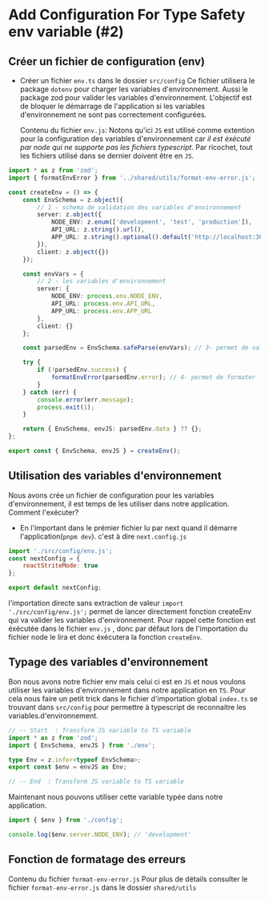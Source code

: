 # Add Configuration For Type Safety env variable (#2)

## Créer un fichier de configuration (env)

-   Créer un fichier `env.ts` dans le dossier `src/config`
    Ce fichier utilisera le package `dotenv` pour charger les variables d'environnement.
    Aussi le package zod pour valider les variables d'environnement.
    L'objectif est de bloquer le démarrage de l'application si les variables d'environnement ne sont pas correctement configurées.

    Contenu du fichier `env.js`:
    Notons qu'ici `JS` est utilisé comme extention pour la configuration des variables d'environnement car _il est éxécuté par node qui ne supporte pas les fichiers typescript_.
    Par ricochet, tout les fichiers utilisé dans se dernier doivent être en `JS`.

```typescript
import * as z from 'zod';
import { formatEnvError } from '../shared/utils/format-env-error.js';

const createEnv = () => {
    const EnvSchema = z.object({
        // 1 - schema de validation des variables d'environnement
        server: z.object({
            NODE_ENV: z.enum(['development', 'test', 'production']),
            API_URL: z.string().url(),
            APP_URL: z.string().optional().default('http://localhost:3000')
        }),
        client: z.object({})
    });

    const envVars = {
        // 2 - les variables d'environnement
        server: {
            NODE_ENV: process.env.NODE_ENV,
            API_URL: process.env.API_URL,
            APP_URL: process.env.APP_URL
        },
        client: {}
    };

    const parsedEnv = EnvSchema.safeParse(envVars); // 3- permet de valider les variables d'environnement

    try {
        if (!parsedEnv.success) {
            formatEnvError(parsedEnv.error); // 4- permet de formater les erreurs
        }
    } catch (err) {
        console.error(err.message);
        process.exit(1);
    }

    return { EnvSchema, envJS: parsedEnv.data } ?? {};
};

export const { EnvSchema, envJS } = createEnv();
```

## Utilisation des variables d'environnement

Nous avons crée un fichier de configuration pour les variables d'environnement, il est temps de les utiliser dans notre application.
Comment l'exécuter?

-   En l'important dans le prémier fichier lu par next quand il démarre l'application(`pnpm dev`). c'est à dire `next.config.js`

```javascript
import './src/config/env.js';
const nextConfig = {
    reactStriteMode: true
};

export default nextConfig;
```

l'importation directe sans extraction de valeur `import './src/config/env.js';` permet de lancer directement fonction createEnv qui va valider les variables d'environnement.
Pour rappel cette fonction est éxécutée dans le fichier `env.js` , donc par défaut lors de l'importation du fichier node le lira et donc éxécutera la fonction `createEnv`.

## Typage des variables d'environnement

Bon nous avons notre fichier env mais celui ci est en `JS` et nous voulons utiliser les variables d'environnement dans notre application en `TS`.
Pour cela nous faire un petit trick dans le fichier d'importation global `index.ts` se trouvant dans `src/config` pour permettre à typescript de reconnaitre les variables.d'environnement.

```typescript
// -- Start  : Transform JS variable to TS variable
import * as z from 'zod';
import { EnvSchema, envJS } from './env';

type Env = z.infer<typeof EnvSchema>;
export const $env = envJS as Env;

// -- End  : Transform JS variable to TS variable
```

Maintenant nous pouvons utiliser cette variable typée dans notre application.

```typescript
import { $env } from './config';

console.log($env.server.NODE_ENV); // 'development'
```

## Fonction de formatage des erreurs

Contenu du fichier `format-env-error.js`
Pour plus de détails consulter le fichier `format-env-error.js` dans le dossier `shared/utils`
